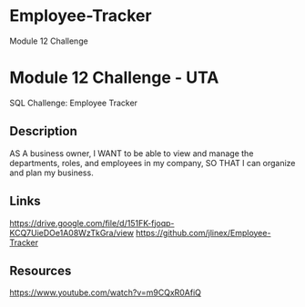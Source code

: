 # Employee-Tracker

Module 12 Challenge

# Module 12 Challenge - UTA
SQL Challenge: Employee Tracker

## Description
AS A business owner, I WANT to be able to view and manage the departments, roles, and employees in my company, SO THAT I can organize and plan my business.


## Links

https://drive.google.com/file/d/151FK-fjoqp-KCQ7UieDOe1A08WzTkGra/view
https://github.com/jlinex/Employee-Tracker

## Resources

https://www.youtube.com/watch?v=m9CQxR0AfiQ
